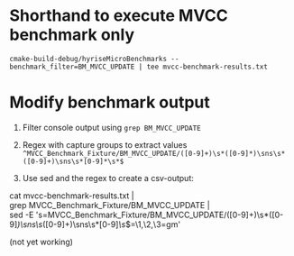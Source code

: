 
# Shorthand to execute MVCC benchmark only
`cmake-build-debug/hyriseMicroBenchmarks --benchmark_filter=BM_MVCC_UPDATE | tee mvcc-benchmark-results.txt`


# Modify benchmark output
1. Filter console output using `grep BM_MVCC_UPDATE`
2. Regex with capture groups to extract values
`^MVCC_Benchmark_Fixture/BM_MVCC_UPDATE/([0-9]+)\s*([0-9]*)\sns\s*([0-9]+)\sns\s*[0-9]*\s*$`

3. Use sed and the regex to create a csv-output:

cat mvcc-benchmark-results.txt | \
 grep MVCC_Benchmark_Fixture/BM_MVCC_UPDATE | \
  sed -E 's=MVCC_Benchmark_Fixture/BM_MVCC_UPDATE/([0-9]+)\s*([0-9]*)\sns\s*([0-9]+)\sns\s*[0-9]*\s*$=\1,\2,\3=gm'

(not yet working)

